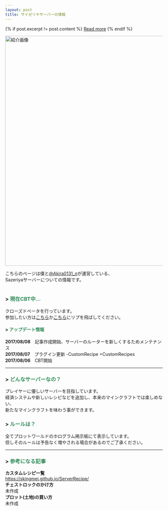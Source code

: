```yaml
---
layout: post
title: サイゼリヤサーバーの情報
---
```


{% if post.excerpt != post.content %}
    <a href="{{ site.baseurl }}{{ post.url }}">Read more</a>
{% endif %}

<img width="735" alt="紹介画像" src="http://i.imgur.com/O1LGgRO.jpg">

こちらのページは僕と[@Akira0131_n](https://twitter.com/Akira0131_n)が運営している、<br>
Sazeriyaサーバーについての情報です。<br>
<br>
### > <font color="seagreen"> 現在CBT中...  </font>  
クローズドベータを行っています。<br>
参加したい方は[こちら](https://twitter.com/Akira0131_n/status/893113278406156288)か[こちら](https://twitter.com/pawa783/status/894185978729947137)にリプを飛ばしてください。
#### > <font color="seagreen"> アップデート情報</font>  
**2017/08/08**　記事作成開始、サーバーのルーターを新しくするためメンテナンス<br>
**2017/08/07**　プラグイン更新 -CustomRecipe +CustomRecipes<br>
**2017/08/06**　CBT開始<br>

***
### > <font color="seagreen"> どんなサーバーなの？  </font>  
プレイヤーに優しいサーバーを目指しています。<br>
経済システムや新しいレシピなどを追加し、本来のマインクラフトでは楽しめない、<br>
新たなマインクラフトを味わう事ができます。
### > <font color="seagreen"> ルールは？  </font>  
全てプロットワールドのホログラム掲示板にて表示しています。<br>
但しそのルールは予告なく増やされる場合があるのでご了承ください。<br>

***
### > <font color="seagreen"> 参考になる記事  </font>  
**カスタムレシピ一覧**<br>
https://skingmei.github.io/ServerRecipe/ <br>
**チェストロックのかけ方**<br>
未作成<br>
**プロット(土地)の買い方**<br>
未作成<br>
